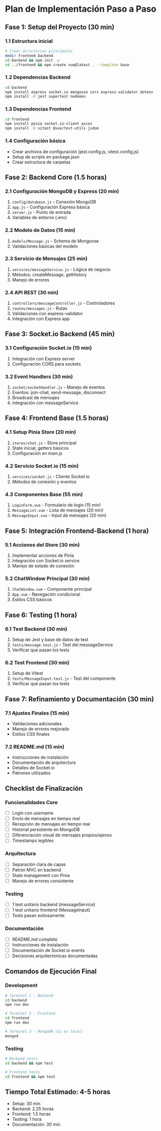 # Plan de Implementación Paso a Paso

## Fase 1: Setup del Proyecto (30 min)

### 1.1 Estructura inicial
```bash
# Crear directorios principales
mkdir frontend backend
cd backend && npm init -y
cd ../frontend && npm create vue@latest . --template base
```

### 1.2 Dependencias Backend
```bash
cd backend
npm install express socket.io mongoose cors express-validator dotenv
npm install -D jest supertest nodemon
```

### 1.3 Dependencias Frontend
```bash
cd frontend
npm install pinia socket.io-client axios
npm install -D vitest @vue/test-utils jsdom
```

### 1.4 Configuración básica
- Crear archivos de configuración (jest.config.js, vitest.config.js)
- Setup de scripts en package.json
- Crear estructura de carpetas

## Fase 2: Backend Core (1.5 horas)

### 2.1 Configuración MongoDB y Express (20 min)
1. `config/database.js` - Conexión MongoDB
2. `app.js` - Configuración Express básica
3. `server.js` - Punto de entrada
4. Variables de entorno (.env)

### 2.2 Modelo de Datos (15 min)
1. `models/Message.js` - Schema de Mongoose
2. Validaciones básicas del modelo

### 2.3 Servicio de Mensajes (25 min)
1. `services/messageService.js` - Lógica de negocio
2. Métodos: createMessage, getHistory
3. Manejo de errores

### 2.4 API REST (30 min)
1. `controllers/messageController.js` - Controladores
2. `routes/messages.js` - Rutas
3. Validaciones con express-validator
4. Integración con Express app

## Fase 3: Socket.io Backend (45 min)

### 3.1 Configuración Socket.io (15 min)
1. Integración con Express server
2. Configuración CORS para sockets

### 3.2 Event Handlers (30 min)
1. `socket/socketHandler.js` - Manejo de eventos
2. Eventos: join-chat, send-message, disconnect
3. Broadcast de mensajes
4. Integración con messageService

## Fase 4: Frontend Base (1.5 horas)

### 4.1 Setup Pinia Store (20 min)
1. `stores/chat.js` - Store principal
2. State inicial, getters básicos
3. Configuración en main.js

### 4.2 Servicio Socket.io (15 min)
1. `services/socket.js` - Cliente Socket.io
2. Métodos de conexión y eventos

### 4.3 Componentes Base (55 min)
1. `LoginForm.vue` - Formulario de login (15 min)
2. `MessageList.vue` - Lista de mensajes (20 min)
3. `MessageInput.vue` - Input de mensajes (20 min)

## Fase 5: Integración Frontend-Backend (1 hora)

### 5.1 Acciones del Store (30 min)
1. Implementar acciones de Pinia
2. Integración con Socket.io service
3. Manejo de estado de conexión

### 5.2 ChatWindow Principal (30 min)
1. `ChatWindow.vue` - Componente principal
2. `App.vue` - Navegación condicional
3. Estilos CSS básicos

## Fase 6: Testing (1 hora)

### 6.1 Test Backend (30 min)
1. Setup de Jest y base de datos de test
2. `tests/message.test.js` - Test del messageService
3. Verificar que pasan los tests

### 6.2 Test Frontend (30 min)
1. Setup de Vitest
2. `tests/MessageInput.test.js` - Test del componente
3. Verificar que pasan los tests

## Fase 7: Refinamiento y Documentación (30 min)

### 7.1 Ajustes Finales (15 min)
- Validaciones adicionales
- Manejo de errores mejorado
- Estilos CSS finales

### 7.2 README.md (15 min)
- Instrucciones de instalación
- Documentación de arquitectura
- Detalles de Socket.io
- Patrones utilizados

## Checklist de Finalización

### Funcionalidades Core
- [ ] Login con username
- [ ] Envío de mensajes en tiempo real
- [ ] Recepción de mensajes en tiempo real
- [ ] Historial persistente en MongoDB
- [ ] Diferenciación visual de mensajes propios/ajenos
- [ ] Timestamps legibles

### Arquitectura
- [ ] Separación clara de capas
- [ ] Patrón MVC en backend
- [ ] State management con Pinia
- [ ] Manejo de errores consistente

### Testing
- [ ] 1 test unitario backend (messageService)
- [ ] 1 test unitario frontend (MessageInput)
- [ ] Tests pasan exitosamente

### Documentación
- [ ] README.md completo
- [ ] Instrucciones de instalación
- [ ] Documentación de Socket.io events
- [ ] Decisiones arquitectónicas documentadas

## Comandos de Ejecución Final

### Development
```bash
# Terminal 1 - Backend
cd backend
npm run dev

# Terminal 2 - Frontend  
cd frontend
npm run dev

# Terminal 3 - MongoDB (si es local)
mongod
```

### Testing
```bash
# Backend tests
cd backend && npm test

# Frontend tests
cd frontend && npm test
```

## Tiempo Total Estimado: 4-5 horas
- Setup: 30 min
- Backend: 2.25 horas
- Frontend: 1.5 horas
- Testing: 1 hora
- Documentación: 30 min
